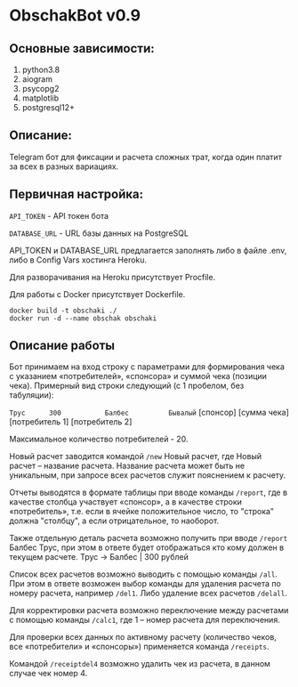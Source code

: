 # ObschakBot v0.9

## Основные зависимости:

1. python3.8
2. aiogram
3. psycopg2
4. matplotlib
5. postgresql12+

## Описание:

Telegram бот для фиксации и расчета сложных трат, когда один платит за всех в разных вариациях. 

## Первичная настройка:

`API_TOKEN` - API токен бота

`DATABASE_URL` - URL базы данных на PostgreSQL

API_TOKEN и DATABASE_URL предлагается заполнять либо в файле .env, либо в Config Vars хостинга Heroku.

Для разворачивания на Heroku присутствует Procfile. 

Для работы с Docker присутствует Dockerfile. 

```
docker build -t obschaki ./
docker run -d --name obschak obschaki
```

## Описание работы

Бот принимаем на вход строку с параметрами для формирования чека с указанием «потребителей», «спонсора» и суммой чека (позиции чека).
Примерный вид строки следующий (с 1 пробелом, без табуляции):

`Трус      300           Балбес          Бывалый`
[спонсор] [сумма чека]  [потребитель 1] [потребитель 2]

Максимальное количество потребителей - 20. 

Новый расчет заводится командой `/new` Новый расчет, где Новый расчет – название расчета. Название расчета может быть не уникальным, 
при запросе всех расчетов служит пояснением к расчету. 

Отчеты выводятся в формате таблицы при вводе команды `/report`, где в качестве столбца участвует «спонсор», а в качестве строки «потребитель», 
т.е. если в ячейке положительное число, то "строка" должна "столбцу", а если отрицательное, то наоборот. 

Также отдельную деталь расчета возможно получить при вводе `/report` Балбес Трус, при этом в ответе будет отображаться кто кому должен в текущем расчете. 
Трус -> Балбес | 300 рублей

Список всех расчетов возможно выводить с помощью команды `/all`. При этом в ответе возможен выбор команды для удаления расчета по номеру расчета, 
например `/del1`. Либо удаление всех расчетов `/delall`.

Для корректировки расчета возможно переключение между расчетами с помощью команды `/calc1`, где 1 – номер расчета для переключения. 

Для проверки всех данных по активному расчету (количество чеков, все «потребители» и «спонсоры») применяется команда `/receipts`.

Командой `/receiptdel4` возможно удалить чек из расчета, в данном случае чек номер 4.

